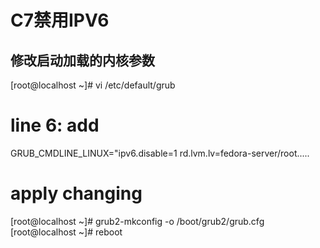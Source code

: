 # C7禁用IPV6

## 修改启动加载的内核参数

[root@localhost ~]# vi /etc/default/grub
# line 6: add
GRUB_CMDLINE_LINUX="ipv6.disable=1 rd.lvm.lv=fedora-server/root.....
# apply changing
[root@localhost ~]# grub2-mkconfig -o /boot/grub2/grub.cfg 
[root@localhost ~]# reboot 